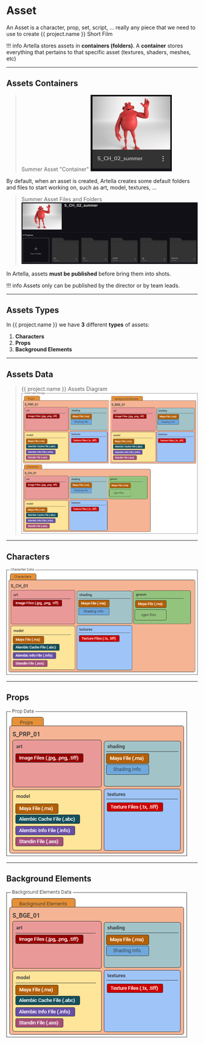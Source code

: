 # **Asset**

An Asset is a character, prop, set, script, ... really any piece that we need to use to create {{ project.name }} Short Film

!!! info
    Artella stores assets in **containers (folders)**. A **container** stores everything that pertains to that specific 
    asset (textures, shaders, meshes, etc)

***

## **Assets Containers**

> Summer Asset "Container"
![Summer Asset](../img/summer_asset.png?style=centerme)

By default, when an asset is created, Artella creates some default folders and files to start working on, such as 
art, model, textures, ...

> Summer Asset Files and Folders
![Summer Asset Files and Folders](../img/artella_summer_files.png?style=centerme)

In Artella, assets **must be published** before bring them into shots.

!!! info
     Assets only can be published by the director or by team leads.

***

## **Assets Types**
     
In {{ project.name }} we have **3** different **types** of assets:

1. **Characters**
2. **Props**
3. **Background Elements**
 
***

## **Assets Data**

> {{ project.name }} Assets Diagram
![Assets Diagram](../img/assets_diagram.png?style=centerme)

***

## **Characters**

>
![Characters Diagram](../img/character_diagram.png?style=centerme)

***

## **Props**

>
![Props Diagram](../img/props_diagram.png?style=centerme)

***

## **Background Elements**

>
![Background Elements Diagram](../img/background_element_diagram.png?style=centerme)
